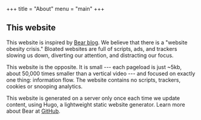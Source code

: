 +++
title = "About"
menu = "main"
+++

## This website

This website is inspired by [Bear blog](https://bearblog.dev). We believe that there is a "website obesity crisis." Bloated websites are full of scripts, ads, and trackers slowing us down, diverting our attention, and distracting our focus.

This website is the opposite. It is small --- each pageload is just ~5kb, about 50,000 times smaller than a vertical video --- and focused on exactly one thing: information flow. The website contains no scripts, trackers, cookies or snooping analytics.

This website is generated on a server only once each time we update content, using Hugo, a lightweight static website generator. Learn more about Bear at [GitHub](https://github.com/HermanMartinus/bearblog).
